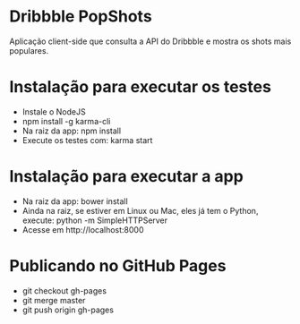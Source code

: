 # Dribbble PopShots
Aplicação client-side que consulta a API do Dribbble e mostra os shots mais populares.

# Instalação para executar os testes
- Instale o NodeJS
- npm install -g karma-cli
- Na raiz da app: npm install
- Execute os testes com: karma start

# Instalação para executar a app
- Na raiz da app: bower install
- Ainda na raiz, se estiver em Linux ou Mac, eles já tem o Python, execute: python -m SimpleHTTPServer
- Acesse em http://localhost:8000

# Publicando no GitHub Pages
- git checkout gh-pages
- git merge master
- git push origin gh-pages

